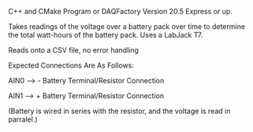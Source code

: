 C++ and CMake Program or DAQFactory Version 20.5 Express or up.

Takes readings of the voltage over a battery pack over time to determine the total watt-hours of the battery pack. Uses a LabJack T7.

Reads onto a CSV file, no error handling

Expected Connections Are As Follows:

AIN0 --> - Battery Terminal/Resistor Connection

AIN1 --> + Battery Terminal/Resistor Connection

(Battery is wired in series with the resistor, and the voltage is read in parralel.)
